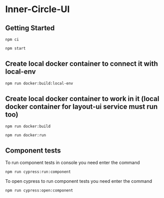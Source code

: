 # Inner-Circle-UI

## Getting Started

```
npm ci

npm start
```

## Create local docker container to connect it with local-env

```
npm run docker:build:local-env
```

## Create local docker container to work in it (local docker container for layout-ui service must run too)
```
npm run docker:build

npm run docker:run
```

## Component tests

To run component tests in console you need enter the command

```
npm run cypress:run:component
```

To open cypress to run component tests you need enter the command

```
npm run cypress:open:component
```